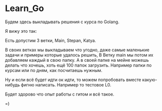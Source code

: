 # Learn_Go
Будем здесь выкладывать решения с курса по Golang. 

Я вижу это так:

Есть допустим 3 ветки, Main, Stepan, Katya. 

В своих ветках мы выкладываем что угодно, даже самые маленькие задачи и примеры которые удалось решить,
В Ветку main мы потом их добавляем каждый в свою папку. 
А в своей папке на мейне можешь делать что хочешь, хоть ещё 100 папок загрузить. Например папки по курсам или по дням, как посчитаешь нужным.

Ну и если всё будет идти ок идти, то можем попробовать вместе какую-нибудь фигню написать. Например то тестовое L0. 

Будет здорово что  опыт работы с гитом  и всё такое.

=)
